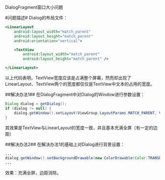 DialogFragment窗口大小问题

#问题描述#
Dialog的布局文件：
``` xml
<LinearLayout
    android:layout_width="match_parent"
    android:layout_height="match_parent"
    android:orientation="vertical">

    <TextView
        android:layout_width="match_parent"
        android:layout_height="match_parent" />

</LinearLayout>
```

以上代码表明，TextView宽度应该是占满整个屏幕，然而却出现了LinearLayout、TextView两个的宽度都仅仅是TextView中文本的占用的宽度。

##解决办法1##
在DialogFragment中对Dialog的Window进行参数设置：
``` Java
Dialog dialog = getDialog();
if (dialog != null) {
    dialog.getWindow().setLayout(ViewGroup.LayoutParams.MATCH_PARENT, ViewGroup.LayoutParams.MATCH_PARENT);
}
```

其效果是TextView与LinearLayout的宽度一致，并且基本充满全屏（有一定的边距）

##解决办法2##
在解决办法1的基础上对Dialog进行背景设置：
``` Java
...
dialog.getWindow().setBackgroundDrawable(new ColorDrawable(Color.TRANSPARENT)); //窗口背景透明，没有padding
...
```

效果：充满全屏，边距消除。